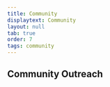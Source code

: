 ```yaml
---
title: Community
displaytext: Community
layout: null
tab: true
order: 7
tags: community
---
```


## Community Outreach
